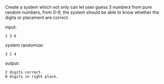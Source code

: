 Create a system which not only can let user guess 3 numbers from pure random numbers, from 0-9, the system should be able to know whether the digits or placement are correct.

input:
```
2 3 6
```

system randomize:
```
3 2 4
```

output:
```
2 digits correct.
0 digits in right place.
```
